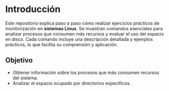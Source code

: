 
# Introducción

Este repositorio explica paso a paso cómo realizar ejercicios prácticos de monitorización en **sistemas Linux**. Se muestran comandos esenciales para analizar procesos que consumen más recursos y evaluar el uso del espacio en disco. Cada comando incluye una descripción detallada y ejemplos prácticos, lo que facilita su comprensión y aplicación.

## Objetivo
- Obtener información sobre los procesos que más consumen recursos del sistema.
- Analizar el espacio ocupado por directorios específicos.
